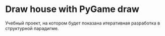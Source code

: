 # Draw house with PyGame draw
Учебный проект, на котором будет показана итеративная разработка в структурной парадигме.
